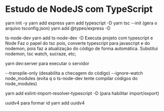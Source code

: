 # Estudo de NodeJS com TypeScript

yarn init -y
yarn add express
yarn add typescript -D
yarn tsc --init (gera o arquivo tsconfig.json)
yarn add @types/express -D

ts-node-dev
yarn add ts-node-dev -D
Executa projeto com typescript e Node
Faz o papel do tsc pois, converte typescript para javascript e do nodemon, pois faz a atualização do código de forma automática.
Substitui nodemon, tsc watch, sucraze, etc;

yarn dev:server para executar o servidor

--transpile-only (desabilita a checagem do código)
--ignore-watch node_modules (evita q o ts-node-dev tente compilar códigos do node_modules)

yarn add eslint-import-resolver-typescript -D (para habilitar import/export)

uuidv4 para formar id
yarn add uuidv4

